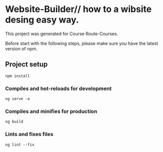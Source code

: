# Website-Builder// how to a wibsite desing easy way.
This project was generated for Course Route-Courses.

Before start with the following steps, please make sure you have the latest version of npm.

## Project setup
```
npm install
```

### Compiles and hot-reloads for development
```
ng serve -o
```

### Compiles and minifies for production
```
ng build
```

### Lints and fixes files
```
ng lint --fix
```

